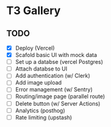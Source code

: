 # T3 Gallery

## TODO

- [x] Deploy (Vercel)
- [x] Scafold basic UI with mock data
- [ ] Set up a databse (vercel Postgres)
- [ ] Attach databse to UI
- [ ] Add authentication (w/ Clerk)
- [ ] Add image upload
- [ ] Error management (w/ Sentry)
- [ ] Routing/image page (parallel route)
- [ ] Delete button (w/ Server Actions)
- [ ] Analytics (posthog)
- [ ] Rate limiting (upstash)